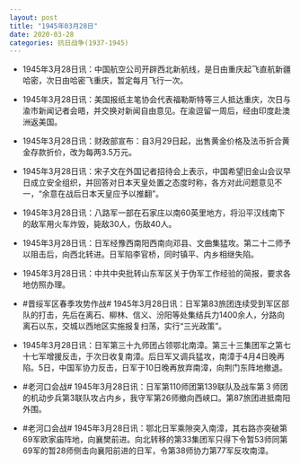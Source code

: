 ```yaml
---
layout: post
title: "1945年03月28日"
date: 2020-03-28
categories: 抗日战争(1937-1945)
---
```


<meta name="referrer" content="no-referrer" />

- 1945年3月28日讯：中国航空公司开辟西北新航线，是日由重庆起飞直航新疆哈密，次日由哈密飞重庆，暂定每月飞行一次。 

- 1945年3月28日讯：美国报纸主笔协会代表福勒斯特等三人抵达重庆，次日与渝市新闻记者会晤，并交换对新闻自由意见。在渝逗留一周后，经由印度赴澳洲返美国。 

- 1945年3月28日讯：财政部宣布：自3月29日起，出售黄金价格及法币折合黄金存款折价，改为每两3.5万元。 

- 1945年3月28日讯：宋子文在外国记者招待会上表示，中国希望旧金山会议早日成立安全组织，并回答对日本天皇处置之态度时称，各方对此问题意见不一，“余意在战后日本天皇应予以推翻”。 

- 1945年3月28日讯：八路军一部在石家庄以南60英里地方，将沿平汉线南下的敌军用火车炸毁，毙敌30人，伤敌40人。 

- 1945年3月28日讯：日军经豫西南阳西南向邓县、文曲集猛攻。第二十二师予以阻击后，向西北转进。日军陷李官桥，同时镇平、内乡相继失陷。 

- 1945年3月28日讯：中共中央批转山东军区关于伪军工作经验的简报，要求各地仿照办理。 

- #晋绥军区春季攻势作战# 1945年3月28日讯：日军第83旅团连续受到军区部队的打击，先后在离石、柳林、信义、汾阳等处集结兵力1400余人，分路向离石以东，交城以西地区实施报复扫荡，实行“三光政策”。 

- 1945年3月28日讯：日军第三十九师团占领鄂北南漳。第三十三集团军之第七十七军增援反击，于次日收复南漳。后日军又调兵猛攻，南漳于4月4日晚再陷。5日，中国军协力反击，日军于10日晚再放弃南漳，向荆门东阵地撤退。 

- #老河口会战# 1945年3月28日讯：日军第110师团第139联队及战车第３师团的机动步兵第3联队攻占内乡，我守军第26师撤向西峡口。第87旅团进抵南阳外围。 

- #老河口会战# 1945年3月28日讯：鄂北日军乘隙突入南漳，其右路亦突破第69军欧家庙阵地，向襄樊前进。向北转移的第33集团军只得下令暂53师同第69军的暂28师侧击向襄阳前进的日军，令第38师协力第77军反攻南漳。 

